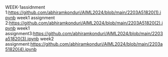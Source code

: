 WEEK-1assidnment 1:https://github.com/abhiramkonduri/AIML2024/blob/main/2203A51820(1).ipynb
week1 assignment 2:https://github.com/abhiramkonduri/AIML2024/blob/main/2203A51820(2).ipynb
week1 assignment3:https://github.com/abhiramkonduri/AIML2024/blob/main/2203a51820(3).ipynb
week2 assignment:https://github.com/abhiramkonduri/AIML2024/blob/main/2203a51820(4).ipynb
